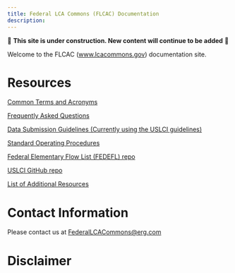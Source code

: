 ```yaml
---
title: Federal LCA Commons (FLCAC) Documentation
description:
---
```


🚧 **This site is under construction. New content will continue to be added** 🚧

Welcome to the FLCAC (www.lcacommons.gov) documentation site.

# Resources
[Common Terms and Acronyms](CommonTermAcronyms.md)

[Frequently Asked Questions](FAQ.md)

[Data Submission Guidelines (Currently using the USLCI guidelines)](https://github.com/FLCAC-admin/uslci-content/blob/dev/docs/submission_handbook/02-how-to-publish-in-the-uslci.md)

[Standard Operating Procedures]()

[Federal Elementary Flow List (FEDEFL) repo](https://github.com/USEPA/fedelemflowlist)

[USLCI GitHub repo](https://github.com/FLCAC-admin/uslci-content)

[List of Additional Resources](OtherResources.md)


# Contact Information
Please contact us at FederalLCACommons@erg.com


# Disclaimer
